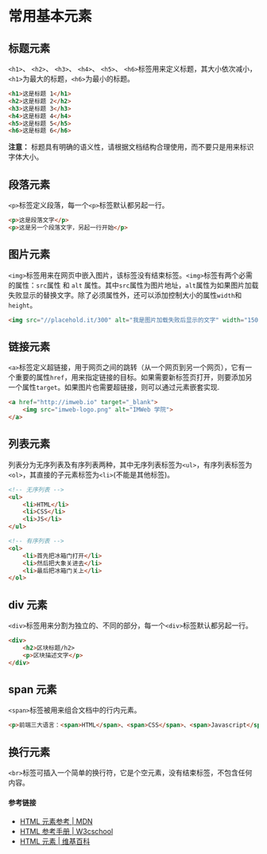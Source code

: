 # 常用基本元素

## 标题元素
`<h1>`、 `<h2>`、 `<h3>`、 `<h4>`、 `<h5>`、 `<h6>`标签用来定义标题，其大小依次减小，`<h1>`为最大的标题，`<h6>`为最小的标题。

```HTML
<h1>这是标题 1</h1>
<h2>这是标题 2</h2>
<h3>这是标题 3</h3>
<h4>这是标题 4</h4>
<h5>这是标题 5</h5>
<h6>这是标题 6</h6>
```

**注意：** 标题具有明确的语义性，请根据文档结构合理使用，而不要只是用来标识字体大小。

## 段落元素
`<p>`标签定义段落，每一个`<p>`标签默认都另起一行。

```HTML
<p>这是段落文字</p>
<p>这是另一个段落文字，另起一行开始</p>

```

## 图片元素
`<img>`标签用来在网页中嵌入图片，该标签没有结束标签。`<img>`标签有两个必需的属性：`src`属性 和 `alt` 属性。其中`src`属性为图片地址，`alt`属性为如果图片加载失败显示的替换文字。除了必须属性外，还可以添加控制大小的属性`width`和`height`。

```HTML
<img src="//placehold.it/300" alt="我是图片加载失败后显示的文字" width="150" height="150">
```
## 链接元素
`<a>`标签定义超链接，用于网页之间的跳转（从一个网页到另一个网页），它有一个重要的属性`href`，用来指定链接的目标。如果需要新标签页打开，则要添加另一个属性`target`。如果图片也需要超链接，则可以通过元素嵌套实现.

```HTML
<a href="http://imweb.io" target="_blank">
    <img src="imweb-logo.png" alt="IMWeb 学院">
</a>
```

## 列表元素
列表分为无序列表及有序列表两种，其中无序列表标签为`<ul>`，有序列表标签为`<ol>`，其直接的子元素标签为`<li>`(不能是其他标签)。

```HTML
<!-- 无序列表 -->
<ul>
    <li>HTML</li>
    <li>CSS</li>
    <li>JS</li>
</ul>

<!-- 有序列表 -->
<ol>
    <li>首先把冰箱门打开</li>
    <li>然后把大象关进去</li>
    <li>最后把冰箱门关上</li>
</ol>

```

## div 元素
`<div>`标签用来分割为独立的、不同的部分，每一个`<div>`标签默认都另起一行。

```HTML
<div>
    <h2>区块标题/h2>
    <p>区块描述文字</p>
</div>
```

## span 元素
`<span>`标签被用来组合文档中的行内元素。

```HTML
<p>前端三大语言：<span>HTML</span>、<span>CSS</span>、<span>Javascript</span></p>
```

## 换行元素
`<br>`标签可插入一个简单的换行符，它是个空元素，没有结束标签，不包含任何内容。

#### 参考链接
- [HTML 元素参考 | MDN](https://developer.mozilla.org/zh-CN/docs/Web/HTML/Element)
- [HTML 参考手册 | W3cschool](http://www.w3school.com.cn/tags/)
- [HTML 元素 | 维基百科](https://www.wikiwand.com/en/HTML_element#/Document_structure_elements)
